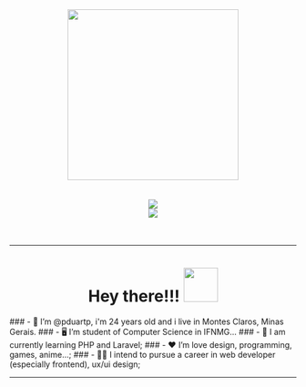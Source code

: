 <div id="header" align="center">
  <img src="https://media.giphy.com/media/M9gbBd9nbDrOTu1Mqx/giphy.gif" width="300"/>
</div>

</br>
</br>

<div id="skills" align="center">
  <img src="https://skillicons.dev/icons?i=c,cpp,cs,dotnet,heroku,azure,mysql,js,html,css,python,opencv,anaconda,java"/>
  </br>
  <img src="https://skillicons.dev/icons?i=figma,git,github,ps,powershell,regex,stackoverflow,visualstudio,vscode,windows"/>
</div>

</br>
</br>

---

<div id="greetings" align="center">
  
  # Hey there!!!  <img src="https://media.giphy.com/media/hvRJCLFzcasrR4ia7z/giphy.gif" width="60px"/>
  
</div>


<div id="personalInformation" align="center">  
  <div  id="center" align="left">
    ### - 👨 I’m @pduartp, i'm 24 years old and i live in Montes Claros, Minas Gerais.
    ### - 🖥️  I’m student of Computer Science in IFNMG...
    ### - 🧠 I am currently learning PHP and Laravel;
    ### - ❤️ I’m love design, programming, games, anime...;
    ### - 👨‍💻 I intend to pursue a career in web developer (especially frontend), ux/ui design;
  </div>
</div>

---
